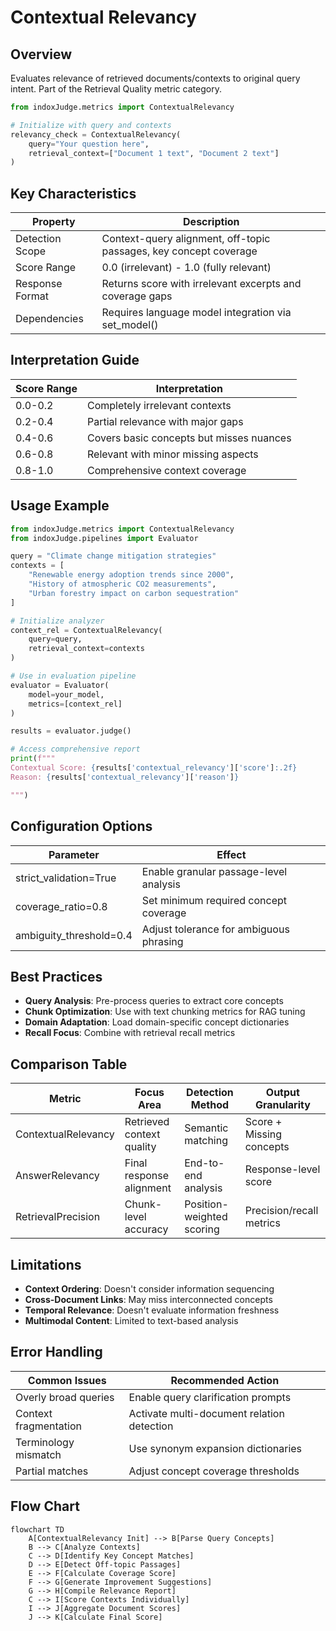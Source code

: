 # Contextual Relevancy

## Overview

Evaluates relevance of retrieved documents/contexts to original query intent. Part of the Retrieval Quality metric category.

```python
from indoxJudge.metrics import ContextualRelevancy

# Initialize with query and contexts
relevancy_check = ContextualRelevancy(
    query="Your question here",
    retrieval_context=["Document 1 text", "Document 2 text"]
)
```

## Key Characteristics

| Property        | Description                                                       |
| --------------- | ----------------------------------------------------------------- |
| Detection Scope | Context-query alignment, off-topic passages, key concept coverage |
| Score Range     | 0.0 (irrelevant) - 1.0 (fully relevant)                           |
| Response Format | Returns score with irrelevant excerpts and coverage gaps          |
| Dependencies    | Requires language model integration via set_model()               |

## Interpretation Guide

| Score Range | Interpretation                           |
| ----------- | ---------------------------------------- |
| 0.0-0.2     | Completely irrelevant contexts           |
| 0.2-0.4     | Partial relevance with major gaps        |
| 0.4-0.6     | Covers basic concepts but misses nuances |
| 0.6-0.8     | Relevant with minor missing aspects      |
| 0.8-1.0     | Comprehensive context coverage           |

## Usage Example

```python
from indoxJudge.metrics import ContextualRelevancy
from indoxJudge.pipelines import Evaluator

query = "Climate change mitigation strategies"
contexts = [
    "Renewable energy adoption trends since 2000",
    "History of atmospheric CO2 measurements",
    "Urban forestry impact on carbon sequestration"
]

# Initialize analyzer
context_rel = ContextualRelevancy(
    query=query,
    retrieval_context=contexts
)

# Use in evaluation pipeline
evaluator = Evaluator(
    model=your_model,
    metrics=[context_rel]
)

results = evaluator.judge()

# Access comprehensive report
print(f"""
Contextual Score: {results['contextual_relevancy']['score']:.2f}
Reason: {results['contextual_relevancy']['reason']}

""")
```

## Configuration Options

| Parameter               | Effect                                  |
| ----------------------- | --------------------------------------- |
| strict_validation=True  | Enable granular passage-level analysis  |
| coverage_ratio=0.8      | Set minimum required concept coverage   |
| ambiguity_threshold=0.4 | Adjust tolerance for ambiguous phrasing |

## Best Practices

- **Query Analysis**: Pre-process queries to extract core concepts
- **Chunk Optimization**: Use with text chunking metrics for RAG tuning
- **Domain Adaptation**: Load domain-specific concept dictionaries
- **Recall Focus**: Combine with retrieval recall metrics

## Comparison Table

| Metric              | Focus Area                | Detection Method          | Output Granularity       |
| ------------------- | ------------------------- | ------------------------- | ------------------------ |
| ContextualRelevancy | Retrieved context quality | Semantic matching         | Score + Missing concepts |
| AnswerRelevancy     | Final response alignment  | End-to-end analysis       | Response-level score     |
| RetrievalPrecision  | Chunk-level accuracy      | Position-weighted scoring | Precision/recall metrics |

## Limitations

- **Context Ordering**: Doesn't consider information sequencing
- **Cross-Document Links**: May miss interconnected concepts
- **Temporal Relevance**: Doesn't evaluate information freshness
- **Multimodal Content**: Limited to text-based analysis

## Error Handling

| Common Issues         | Recommended Action                         |
| --------------------- | ------------------------------------------ |
| Overly broad queries  | Enable query clarification prompts         |
| Context fragmentation | Activate multi-document relation detection |
| Terminology mismatch  | Use synonym expansion dictionaries         |
| Partial matches       | Adjust concept coverage thresholds         |

## Flow Chart

```mermaid
flowchart TD
    A[ContextualRelevancy Init] --> B[Parse Query Concepts]
    B --> C[Analyze Contexts]
    C --> D[Identify Key Concept Matches]
    D --> E[Detect Off-topic Passages]
    E --> F[Calculate Coverage Score]
    F --> G[Generate Improvement Suggestions]
    G --> H[Compile Relevance Report]
    C --> I[Score Contexts Individually]
    I --> J[Aggregate Document Scores]
    J --> K[Calculate Final Score]
```
